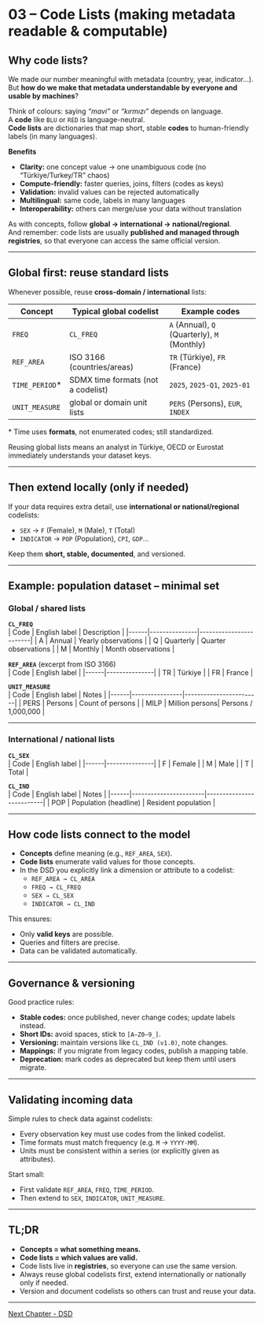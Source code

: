 # 03 – Code Lists (making metadata readable & computable)

## Why code lists?  

We made our number meaningful with metadata (country, year, indicator…).  
But **how do we make that metadata understandable by everyone and usable by machines**?  

Think of colours: saying *“mavi”* or *“kırmızı”* depends on language.  
A **code** like `BLU` or `RED` is language-neutral.  
**Code lists** are dictionaries that map short, stable **codes** to human-friendly labels (in many languages).  

**Benefits**  
- **Clarity:** one concept value → one unambiguous code (no “Türkiye/Turkey/TR” chaos)  
- **Compute-friendly:** faster queries, joins, filters (codes as keys)  
- **Validation:** invalid values can be rejected automatically  
- **Multilingual:** same code, labels in many languages  
- **Interoperability:** others can merge/use your data without translation  

As with concepts, follow **global → international → national/regional**.  
And remember: code lists are usually **published and managed through registries**, so that everyone can access the same official version.  

---

## Global first: reuse standard lists  

Whenever possible, reuse **cross-domain / international** lists:  

| Concept        | Typical global codelist            | Example codes                           |
|----------------|------------------------------------|-----------------------------------------|
| `FREQ`         | `CL_FREQ`                          | `A` (Annual), `Q` (Quarterly), `M` (Monthly) |
| `REF_AREA`     | ISO 3166 (countries/areas)         | `TR` (Türkiye), `FR` (France)           |
| `TIME_PERIOD`* | SDMX time formats (not a codelist) | `2025`, `2025-Q1`, `2025-01`            |
| `UNIT_MEASURE` | global or domain unit lists        | `PERS` (Persons), `EUR`, `INDEX`        |

\* Time uses **formats**, not enumerated codes; still standardized.  

Reusing global lists means an analyst in Türkiye, OECD or Eurostat immediately understands your dataset keys.  

---

## Then extend locally (only if needed)  

If your data requires extra detail, use **international or national/regional** codelists:  

- `SEX` → `F` (Female), `M` (Male), `T` (Total)  
- `INDICATOR` → `POP` (Population), `CPI`, `GDP`…  

Keep them **short, stable, documented**, and versioned.  

---

## Example: population dataset – minimal set  

### Global / shared lists  

**`CL_FREQ`**  
| Code | English label | Description            |
|------|---------------|------------------------|
| A    | Annual        | Yearly observations    |
| Q    | Quarterly     | Quarter observations   |
| M    | Monthly       | Month observations     |

**`REF_AREA`** (excerpt from ISO 3166)  
| Code | English label |
|------|---------------|
| TR   | Türkiye       |
| FR   | France        |

**`UNIT_MEASURE`**  
| Code | English label  | Notes                  |
|------|----------------|------------------------|
| PERS | Persons        | Count of persons       |
| MILP | Million persons| Persons / 1,000,000    |

---

### International / national lists  

**`CL_SEX`**  
| Code | English label |
|------|---------------|
| F    | Female        |
| M    | Male          |
| T    | Total         |

**`CL_IND`**  
| Code | English label         | Notes                   |
|------|-----------------------|--------------------------|
| POP  | Population (headline) | Resident population      |

---

## How code lists connect to the model  

- **Concepts** define meaning (e.g., `REF_AREA`, `SEX`).  
- **Code lists** enumerate valid values for those concepts.  
- In the DSD you explicitly link a dimension or attribute to a codelist:  
  - `REF_AREA → CL_AREA`  
  - `FREQ → CL_FREQ`  
  - `SEX → CL_SEX`  
  - `INDICATOR → CL_IND`  

This ensures:  
- Only **valid keys** are possible.  
- Queries and filters are precise.  
- Data can be validated automatically.  

---

## Governance & versioning  

Good practice rules:  
- **Stable codes:** once published, never change codes; update labels instead.  
- **Short IDs:** avoid spaces, stick to `[A–Z0–9_]`.  
- **Versioning:** maintain versions like `CL_IND (v1.0)`, note changes.  
- **Mappings:** if you migrate from legacy codes, publish a mapping table.  
- **Deprecation:** mark codes as deprecated but keep them until users migrate.  

---

## Validating incoming data  

Simple rules to check data against codelists:  
- Every observation key must use codes from the linked codelist.  
- Time formats must match frequency (e.g. `M` → `YYYY-MM`).  
- Units must be consistent within a series (or explicitly given as attributes).  

Start small:  
- First validate `REF_AREA`, `FREQ`, `TIME_PERIOD`.  
- Then extend to `SEX`, `INDICATOR`, `UNIT_MEASURE`.  

---

## TL;DR  

- **Concepts = what something means.**  
- **Code lists = which values are valid.**  
- Code lists live in **registries**, so everyone can use the same version.  
- Always reuse global codelists first, extend internationally or nationally only if needed.  
- Version and document codelists so others can trust and reuse your data.  

---  
[Next Chapter - DSD](https://github.com/kurtaranexpress/sdmx/blob/main/guides/en/04%20-%20DSD.md)
